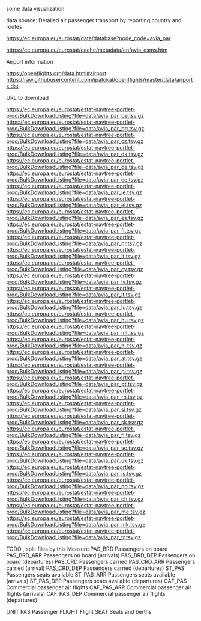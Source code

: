 some data visualization

data source:
Detailed air passenger transport by reporting country and routes 

https://ec.europa.eu/eurostat/data/database?node_code=avia_par

https://ec.europa.eu/eurostat/cache/metadata/en/avia_esms.htm


Airport information

https://openflights.org/data.html#airport
https://raw.githubusercontent.com/jpatokal/openflights/master/data/airports.dat

URL to download

https://ec.europa.eu/eurostat/estat-navtree-portlet-prod/BulkDownloadListing?file=data/avia_par_be.tsv.gz
https://ec.europa.eu/eurostat/estat-navtree-portlet-prod/BulkDownloadListing?file=data/avia_par_bg.tsv.gz
https://ec.europa.eu/eurostat/estat-navtree-portlet-prod/BulkDownloadListing?file=data/avia_par_cz.tsv.gz
https://ec.europa.eu/eurostat/estat-navtree-portlet-prod/BulkDownloadListing?file=data/avia_par_dk.tsv.gz
https://ec.europa.eu/eurostat/estat-navtree-portlet-prod/BulkDownloadListing?file=data/avia_par_de.tsv.gz
https://ec.europa.eu/eurostat/estat-navtree-portlet-prod/BulkDownloadListing?file=data/avia_par_ee.tsv.gz
https://ec.europa.eu/eurostat/estat-navtree-portlet-prod/BulkDownloadListing?file=data/avia_par_ie.tsv.gz
https://ec.europa.eu/eurostat/estat-navtree-portlet-prod/BulkDownloadListing?file=data/avia_par_el.tsv.gz
https://ec.europa.eu/eurostat/estat-navtree-portlet-prod/BulkDownloadListing?file=data/avia_par_es.tsv.gz
https://ec.europa.eu/eurostat/estat-navtree-portlet-prod/BulkDownloadListing?file=data/avia_par_fr.tsv.gz
https://ec.europa.eu/eurostat/estat-navtree-portlet-prod/BulkDownloadListing?file=data/avia_par_hr.tsv.gz
https://ec.europa.eu/eurostat/estat-navtree-portlet-prod/BulkDownloadListing?file=data/avia_par_it.tsv.gz
https://ec.europa.eu/eurostat/estat-navtree-portlet-prod/BulkDownloadListing?file=data/avia_par_cy.tsv.gz
https://ec.europa.eu/eurostat/estat-navtree-portlet-prod/BulkDownloadListing?file=data/avia_par_lv.tsv.gz
https://ec.europa.eu/eurostat/estat-navtree-portlet-prod/BulkDownloadListing?file=data/avia_par_lt.tsv.gz
https://ec.europa.eu/eurostat/estat-navtree-portlet-prod/BulkDownloadListing?file=data/avia_par_lu.tsv.gz
https://ec.europa.eu/eurostat/estat-navtree-portlet-prod/BulkDownloadListing?file=data/avia_par_hu.tsv.gz
https://ec.europa.eu/eurostat/estat-navtree-portlet-prod/BulkDownloadListing?file=data/avia_par_mt.tsv.gz
https://ec.europa.eu/eurostat/estat-navtree-portlet-prod/BulkDownloadListing?file=data/avia_par_nl.tsv.gz
https://ec.europa.eu/eurostat/estat-navtree-portlet-prod/BulkDownloadListing?file=data/avia_par_at.tsv.gz
https://ec.europa.eu/eurostat/estat-navtree-portlet-prod/BulkDownloadListing?file=data/avia_par_pl.tsv.gz
https://ec.europa.eu/eurostat/estat-navtree-portlet-prod/BulkDownloadListing?file=data/avia_par_pt.tsv.gz
https://ec.europa.eu/eurostat/estat-navtree-portlet-prod/BulkDownloadListing?file=data/avia_par_ro.tsv.gz
https://ec.europa.eu/eurostat/estat-navtree-portlet-prod/BulkDownloadListing?file=data/avia_par_si.tsv.gz
https://ec.europa.eu/eurostat/estat-navtree-portlet-prod/BulkDownloadListing?file=data/avia_par_sk.tsv.gz
https://ec.europa.eu/eurostat/estat-navtree-portlet-prod/BulkDownloadListing?file=data/avia_par_fi.tsv.gz
https://ec.europa.eu/eurostat/estat-navtree-portlet-prod/BulkDownloadListing?file=data/avia_par_se.tsv.gz
https://ec.europa.eu/eurostat/estat-navtree-portlet-prod/BulkDownloadListing?file=data/avia_par_uk.tsv.gz
https://ec.europa.eu/eurostat/estat-navtree-portlet-prod/BulkDownloadListing?file=data/avia_par_is.tsv.gz
https://ec.europa.eu/eurostat/estat-navtree-portlet-prod/BulkDownloadListing?file=data/avia_par_no.tsv.gz
https://ec.europa.eu/eurostat/estat-navtree-portlet-prod/BulkDownloadListing?file=data/avia_par_ch.tsv.gz
https://ec.europa.eu/eurostat/estat-navtree-portlet-prod/BulkDownloadListing?file=data/avia_par_me.tsv.gz
https://ec.europa.eu/eurostat/estat-navtree-portlet-prod/BulkDownloadListing?file=data/avia_par_mk.tsv.gz
https://ec.europa.eu/eurostat/estat-navtree-portlet-prod/BulkDownloadListing?file=data/avia_par_tr.tsv.gz


TODO , split files by this
Measure
	PAS_BRD	    Passengers on board
	PAS_BRD_ARR	Passengers on board (arrivals)
	PAS_BRD_DEP	Passengers on board (departures)
	PAS_CRD	    Passengers carried
	PAS_CRD_ARR	Passengers carried (arrival)
	PAS_CRD_DEP	Passengers carried (departures)
	ST_PAS	    Passengers seats available
	ST_PAS_ARR	Passengers seats available (arrivals)
	ST_PAS_DEP	Passengers seats available (departures)
	CAF_PAS	    Commercial passenger air flights
	CAF_PAS_ARR	Commercial passenger air flights (arrivals)
	CAF_PAS_DEP	Commercial passenger air flights (departures)

UNIT
    PAS	Passenger
	FLIGHT	Flight
	SEAT	Seats and berths